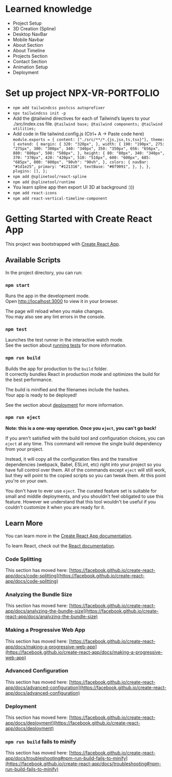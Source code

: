 # Learned knowledge

- Project Setup
- 3D Creation (Spline)
- Desktop NavBar
- Mobile Navbar
- About Section
- About Timeline
- Projects Section
- Contact Section
- Animation Setup
- Deployment

# Set up project NPX-VR-PORTFOLIO

- `npm add tailwindcss postcss autoprefixer`
- `npx tailwindcss init -p`
- Add the @tailwind directives for each of Tailwind’s layers to your ./src/index.css file.
  `@tailwind base; @tailwind components; @tailwind utilities;`
- Add code in file tailwind.config.js (Ctrl+ A -> Paste code here)
  `module.exports = { content: ["./src/**/*.{js,jsx,ts,tsx}"], theme: { extend: { margin: { 320: "320px", }, width: { 190: "190px", 275: "275px", 300: "300px", 340: "340px", 350: "350px", 656: "656px", 880: "880px", 508: "508px", }, height: { 80: "80px", 340: "340px", 370: "370px", 420: "420px", 510: "510px", 600: "600px", 685: "685px", 800: "800px", "90vh": "90vh", }, colors: { navBar: "#1d1e25", primary: "#121316", textBase: "#8f9091", }, }, }, plugins: [], };`
- `npm add @splinetool/react-spline`
- `npm add @splinetool/runtime`
- You learn spline app then export UI 3D at background :)))
- `npm add react-icons`
- `npm add react-vertical-timeline-component`

#

#

#

#

#

#

#

#

#

#

#

#

#

#

#

#

#

#

#

#

# Getting Started with Create React App

This project was bootstrapped with [Create React App](https://github.com/facebook/create-react-app).

## Available Scripts

In the project directory, you can run:

### `npm start`

Runs the app in the development mode.\
Open [http://localhost:3000](http://localhost:3000) to view it in your browser.

The page will reload when you make changes.\
You may also see any lint errors in the console.

### `npm test`

Launches the test runner in the interactive watch mode.\
See the section about [running tests](https://facebook.github.io/create-react-app/docs/running-tests) for more information.

### `npm run build`

Builds the app for production to the `build` folder.\
It correctly bundles React in production mode and optimizes the build for the best performance.

The build is minified and the filenames include the hashes.\
Your app is ready to be deployed!

See the section about [deployment](https://facebook.github.io/create-react-app/docs/deployment) for more information.

### `npm run eject`

**Note: this is a one-way operation. Once you `eject`, you can't go back!**

If you aren't satisfied with the build tool and configuration choices, you can `eject` at any time. This command will remove the single build dependency from your project.

Instead, it will copy all the configuration files and the transitive dependencies (webpack, Babel, ESLint, etc) right into your project so you have full control over them. All of the commands except `eject` will still work, but they will point to the copied scripts so you can tweak them. At this point you're on your own.

You don't have to ever use `eject`. The curated feature set is suitable for small and middle deployments, and you shouldn't feel obligated to use this feature. However we understand that this tool wouldn't be useful if you couldn't customize it when you are ready for it.

## Learn More

You can learn more in the [Create React App documentation](https://facebook.github.io/create-react-app/docs/getting-started).

To learn React, check out the [React documentation](https://reactjs.org/).

### Code Splitting

This section has moved here: [https://facebook.github.io/create-react-app/docs/code-splitting](https://facebook.github.io/create-react-app/docs/code-splitting)

### Analyzing the Bundle Size

This section has moved here: [https://facebook.github.io/create-react-app/docs/analyzing-the-bundle-size](https://facebook.github.io/create-react-app/docs/analyzing-the-bundle-size)

### Making a Progressive Web App

This section has moved here: [https://facebook.github.io/create-react-app/docs/making-a-progressive-web-app](https://facebook.github.io/create-react-app/docs/making-a-progressive-web-app)

### Advanced Configuration

This section has moved here: [https://facebook.github.io/create-react-app/docs/advanced-configuration](https://facebook.github.io/create-react-app/docs/advanced-configuration)

### Deployment

This section has moved here: [https://facebook.github.io/create-react-app/docs/deployment](https://facebook.github.io/create-react-app/docs/deployment)

### `npm run build` fails to minify

This section has moved here: [https://facebook.github.io/create-react-app/docs/troubleshooting#npm-run-build-fails-to-minify](https://facebook.github.io/create-react-app/docs/troubleshooting#npm-run-build-fails-to-minify)
